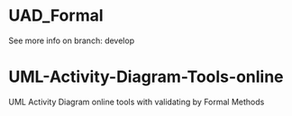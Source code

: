 # UAD_Formal
See more info on branch: develop
# UML-Activity-Diagram-Tools-online
UML Activity Diagram online tools with validating by Formal Methods

